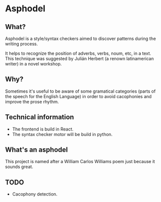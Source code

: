 # Asphodel

## What?

Asphodel is a style/syntax checkers aimed to discover patterns during
the writing process.

It helps to recognize the position of adverbs, verbs, noum, etc, in a
text. This technique was suggested by Julián Herbert (a renown latinamerican writer)
in a novel workshop.

## Why?

Sometimes it's useful to be aware of some gramatical categories (parts
of the speech for the English Language) in order to avoid cacophonies
and improve the prose rhythm.

## Technical information

 * The frontend is build in React.
 * The syntax checker motor will be build in python.

## What's an asphodel

This project is named after a William Carlos Williams poem just because
it sounds great.

## TODO

 * Cacophony detection.


